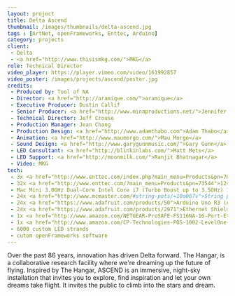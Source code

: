 ```yaml
---
layout: project
title: Delta Ascend
thumbnail: /images/thumbnails/delta-ascend.jpg
tags : [ArtNet, openFrameworks, Enttec, Arduino]
category: projects
client: 
 - Delta
 - <a href="http://www.thisismkg.com/">MKG</a>
role: Technical Director
video_player: https://player.vimeo.com/video/161992857
video_poster: /images/projects/ascend/poster.jpg
credits: 
 - Produced by: Tool of NA
 - Director: <a href="http://aramique.com/">aramique</a>
 - Executive Producer: Dustin Callif
 - Senior Producer: <a href="http://www.minaproductions.net/">Jennifer Baker</a>
 - Technical Director: Jeff Crouse
 - Production Manager: Jean Chang
 - Production Design: <a href="http://www.adamthabo.com">Adam Thabo</a>
 - Animation: <a href="http://www.maumorgo.com/">Mau Morgo</a>
 - Sound Design: <a href="http://www.garygunnmusic.com/">Gary Gunn</a>
 - LED Consultant: <a href="http://blinkinlabs.com/">Matt Mets</a>
 - LED Support: <a href="http://moonmilk.com/">Ranjit Bhatnagar</a>
 - Video: MKG
tech:
 - 3x <a href="http://www.enttec.com/index.php?main_menu=Products&pn=70060">Enttec Pixelator</a>
 - 32x <a href="http://www.enttec.com/?main_menu=Products&pn=73544">12v PLinks</a>
 - Mac Mini 3.0GHz Dual-Core Intel Core i7 (Turbo Boost up to 3.5GHz) 16GB 1600MHz LPDDR3 SDRAM 1TB Fusion Drive
 - 24x <a href="http://www.mcmaster.com/#string-pots/=10o067v">String potentionmeter 12.5" version</a>
 - 24x <a href="https://www.adafruit.com/products/50">Arduino Uno R3 (Atmega328 - assembled)</a>
 - 24x <a href="https://www.adafruit.com/products/2971">Ethernet Shield for Arduino - W5500 Chipset</a>
 - 1x <a href="http://www.amazon.com/NETGEAR-ProSAFE-FS116NA-16-Port-Ethernet/dp/B000063UZW/ref=sr_1_4?ie=UTF8&qid=1452790159&sr=8-4&keywords=16+port+switch">NETGEAR ProSAFE FS116PNA 16-Port Fast Ethernet Switch with 8 PoE Ports 70w (FS116PNA)</a>
 - 1x <a href="http://www.amazon.com/CP-Technologies-POS-1002-LevelOne-Splitter/dp/B0046SSX56/ref=sr_1_16?ie=UTF8&qid=1452790240&sr=8-16&keywords=5v+poe+splitter">LevelOne POS-1002 PoE Splitter</a>
 - 6000 custom LED strands
 - cutom openFrameworks software
---
```


Over the past 86 years, innovation has driven Delta forward. The Hangar, is a collaborative research facility where we're dreaming up the future of flying. Inspired by The Hangar, ASCEND is an immersive, night-sky installation that invites you to explore, find inspiration and let your own dreams take flight.   It invites the public to climb into the stars and dream.



